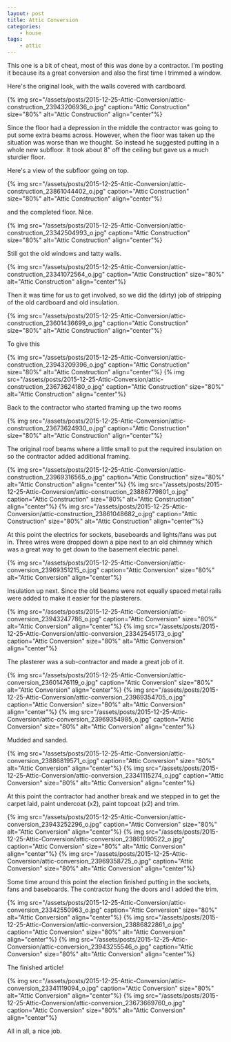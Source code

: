 ```yaml
---
layout: post
title: Attic Conversion
categories:
    - house
tags:
    - attic
---
```


This one is a bit of cheat, most of this was done by a contractor. I'm posting it because its a great conversion and also the first time I trimmed a window.

Here's the original look, with the walls covered with cardboard.

{% img src="/assets/posts/2015-12-25-Attic-Conversion/attic-construction_23943206936_o.jpg" caption="Attic Construction" size="80%" alt="Attic Construction" align="center"%}

Since the floor had a depression in the middle the contractor was going to put some extra beams across. However, when the floor was taken up the situation was worse than we thought. So instead he suggested putting in a whole new subfloor. It took about 8" off the ceiling but gave us a much sturdier floor.

Here's a view of the subfloor going on top.

{% img src="/assets/posts/2015-12-25-Attic-Conversion/attic-construction_23861044402_o.jpg" caption="Attic Construction" size="80%" alt="Attic Construction" align="center"%}

and the completed floor. Nice.

{% img src="/assets/posts/2015-12-25-Attic-Conversion/attic-construction_23342504993_o.jpg" caption="Attic Construction" size="80%" alt="Attic Construction" align="center"%}

Still got the old windows and tatty walls.

{% img src="/assets/posts/2015-12-25-Attic-Conversion/attic-construction_23341072564_o.jpg" caption="Attic Construction" size="80%" alt="Attic Construction" align="center"%}

Then it was time for us to get involved, so we did the (dirty) job of stripping of the old cardboard and old insulation.

{% img src="/assets/posts/2015-12-25-Attic-Conversion/attic-construction_23601436699_o.jpg" caption="Attic Construction" size="80%" alt="Attic Construction" align="center"%}

To give this

{% img src="/assets/posts/2015-12-25-Attic-Conversion/attic-construction_23943209396_o.jpg" caption="Attic Construction" size="80%" alt="Attic Construction" align="center"%}
{% img src="/assets/posts/2015-12-25-Attic-Conversion/attic-construction_23673624180_o.jpg" caption="Attic Construction" size="80%" alt="Attic Construction" align="center"%}

Back to the contractor who started framing up the two rooms

{% img src="/assets/posts/2015-12-25-Attic-Conversion/attic-construction_23673624930_o.jpg" caption="Attic Construction" size="80%" alt="Attic Construction" align="center"%}

The original roof beams where a little small to put the required insulation on so the contractor added additional framing.

{% img src="/assets/posts/2015-12-25-Attic-Conversion/attic-construction_23969316565_o.jpg" caption="Attic Construction" size="80%" alt="Attic Construction" align="center"%}
{% img src="/assets/posts/2015-12-25-Attic-Conversion/attic-construction_23886779801_o.jpg" caption="Attic Construction" size="80%" alt="Attic Construction" align="center"%}
{% img src="/assets/posts/2015-12-25-Attic-Conversion/attic-construction_23861048682_o.jpg" caption="Attic Construction" size="80%" alt="Attic Construction" align="center"%}

At this point the electrics for sockets, baseboards and lights/fans was put in. Three wires were dropped down a pipe next to an old chimney which was a great way to get down to the basement electric panel.

{% img src="/assets/posts/2015-12-25-Attic-Conversion/attic-conversion_23969351215_o.jpg" caption="Attic Conversion" size="80%" alt="Attic Conversion" align="center"%}

Insulation up next. Since the old beams were not equally spaced metal rails were added to make it easier for the plasterers.

{% img src="/assets/posts/2015-12-25-Attic-Conversion/attic-conversion_23943247786_o.jpg" caption="Attic Conversion" size="80%" alt="Attic Conversion" align="center"%}
{% img src="/assets/posts/2015-12-25-Attic-Conversion/attic-conversion_23342545173_o.jpg" caption="Attic Conversion" size="80%" alt="Attic Conversion" align="center"%}

The plasterer was a sub-contractor and made a great job of it.

{% img src="/assets/posts/2015-12-25-Attic-Conversion/attic-conversion_23601476119_o.jpg" caption="Attic Conversion" size="80%" alt="Attic Conversion" align="center"%}
{% img src="/assets/posts/2015-12-25-Attic-Conversion/attic-conversion_23969354705_o.jpg" caption="Attic Conversion" size="80%" alt="Attic Conversion" align="center"%}
{% img src="/assets/posts/2015-12-25-Attic-Conversion/attic-conversion_23969354985_o.jpg" caption="Attic Conversion" size="80%" alt="Attic Conversion" align="center"%}

Mudded and sanded.

{% img src="/assets/posts/2015-12-25-Attic-Conversion/attic-conversion_23886819571_o.jpg" caption="Attic Conversion" size="80%" alt="Attic Conversion" align="center"%}
{% img src="/assets/posts/2015-12-25-Attic-Conversion/attic-conversion_23341115274_o.jpg" caption="Attic Conversion" size="80%" alt="Attic Conversion" align="center"%}

At this point the contractor had another break and we stepped in to get the carpet laid, paint undercoat (x2), paint topcoat (x2) and trim.

{% img src="/assets/posts/2015-12-25-Attic-Conversion/attic-conversion_23943252296_o.jpg" caption="Attic Conversion" size="80%" alt="Attic Conversion" align="center"%}
{% img src="/assets/posts/2015-12-25-Attic-Conversion/attic-conversion_23861090522_o.jpg" caption="Attic Conversion" size="80%" alt="Attic Conversion" align="center"%}
{% img src="/assets/posts/2015-12-25-Attic-Conversion/attic-conversion_23969358725_o.jpg" caption="Attic Conversion" size="80%" alt="Attic Conversion" align="center"%}

Some time around this point the election finished putting in the sockets, fans and baseboards. The contractor hung the doors and I added the trim.

{% img src="/assets/posts/2015-12-25-Attic-Conversion/attic-conversion_23342550963_o.jpg" caption="Attic Conversion" size="80%" alt="Attic Conversion" align="center"%}
{% img src="/assets/posts/2015-12-25-Attic-Conversion/attic-conversion_23886822861_o.jpg" caption="Attic Conversion" size="80%" alt="Attic Conversion" align="center"%}
{% img src="/assets/posts/2015-12-25-Attic-Conversion/attic-conversion_23943255546_o.jpg" caption="Attic Conversion" size="80%" alt="Attic Conversion" align="center"%}

The finished article!

{% img src="/assets/posts/2015-12-25-Attic-Conversion/attic-conversion_23341119094_o.jpg" caption="Attic Conversion" size="80%" alt="Attic Conversion" align="center"%}
{% img src="/assets/posts/2015-12-25-Attic-Conversion/attic-conversion_23673669760_o.jpg" caption="Attic Conversion" size="80%" alt="Attic Conversion" align="center"%}

All in all, a nice job.